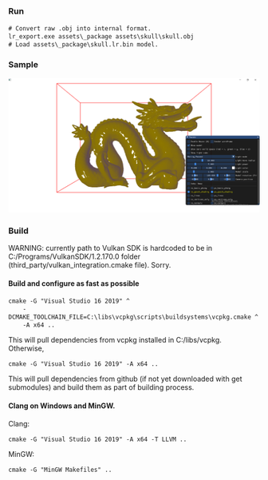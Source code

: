 ### Run

```
# Convert raw .obj into internal format.
lr_export.exe assets\_package assets\skull\skull.obj
# Load assets\_package\skull.lr.bin model.
```

### Sample

![](sample.png)

### Build

WARNING: currently path to Vulkan SDK is hardcoded to be in
C:/Programs/VulkanSDK/1.2.170.0 folder (third_party/vulkan_integration.cmake file).
Sorry.

#### Build and configure as fast as possible

```
cmake -G "Visual Studio 16 2019" ^
    -DCMAKE_TOOLCHAIN_FILE=C:\libs\vcpkg\scripts\buildsystems\vcpkg.cmake ^
    -A x64 ..
```

This will pull dependencies from vcpkg installed in C:/libs/vcpkg.  
Otherwise, 

```
cmake -G "Visual Studio 16 2019" -A x64 ..
```

This will pull dependencies from github (if not yet downloaded with get submodules)
and build them as part of building process.

#### Clang on Windows and MinGW.

Clang:
```
cmake -G "Visual Studio 16 2019" -A x64 -T LLVM ..
```

MinGW:
```
cmake -G "MinGW Makefiles" ..
```
